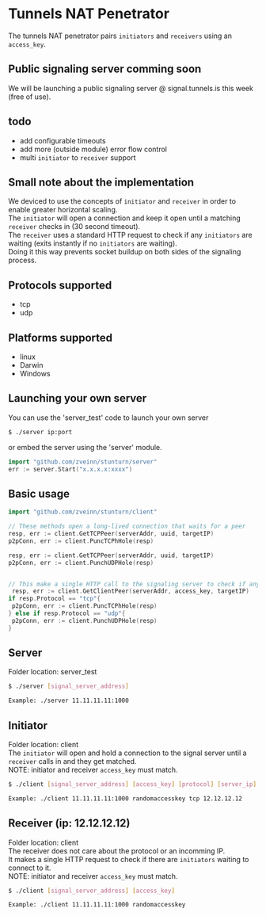 # Tunnels NAT Penetrator
The tunnels NAT penetrator pairs `initiators` and `receivers` using an `access_key`.

## Public signaling server comming soon
We will be launching a public signaling server @ signal.tunnels.is this week (free of use).

## todo
 - add configurable timeouts
 - add more (outside module) error flow control
 - multi `initiator` to `receiver` support

## Small note about the implementation
We deviced to use the concepts of `initiator` and `receiver` in order to enable greater horizontal scaling.</br>
The `initiator` will open a connection and keep it open until a matching `receiver` checks in (30 second timeout).</br>
The `receiver` uses a standard HTTP request to check if any `initiators` are waiting (exits instantly if no `initiators` are waiting).</br>
Doing it this way prevents socket buildup on both sides of the signaling process.


## Protocols supported
 - tcp
 - udp

## Platforms supported
 - linux
 - Darwin
 - Windows

## Launching your own server
You can use the 'server_test' code to launch your own server
```bash
$ ./server ip:port
```
 or embed the server using the 'server' module.
```go
import "github.com/zveinn/stunturn/server"
err := server.Start("x.x.x.x:xxxx")
```

## Basic usage
```go
import "github.com/zveinn/stunturn/client"

// These methods open a long-lived connection that waits for a peer
resp, err := client.GetTCPPeer(serverAddr, uuid, targetIP)
p2pConn, err := client.PuncTCPhHole(resp)

resp, err := client.GetTCPPeer(serverAddr, uuid, targetIP)
p2pConn, err := client.PunchUDPHole(resp)


// This make a single HTTP call to the signaling server to check if any clients are waiting
 resp, err := client.GetClientPeer(serverAddr, access_key, targetIP)
if resp.Protocol == "tcp"{
 p2pConn, err := client.PuncTCPhHole(resp)
} else if resp.Protocol == "udp"{
 p2pConn, err := client.PunchUDPHole(resp)
}
```

## Server
Folder location: server_test
```bash
$ ./server [signal_server_address]

Example: ./server 11.11.11.11:1000
```

## Initiator
Folder location: client</br>
The `initiator` will open and hold a connection to the signal server until a `receiver` calls in and they get matched.</br>
NOTE: initiator and receiver `access_key` must match.
```bash
$ ./client [signal_server_address] [access_key] [protocol] [server_ip]

Example: ./client 11.11.11.11:1000 randomaccesskey tcp 12.12.12.12
```

## Receiver (ip: 12.12.12.12)
Folder location: client</br>
The receiver does not care about the protocol or an incomming IP.</br>
It makes a single HTTP request to check if there are `initiators` waiting to connect to it.</br>
NOTE: initiator and receiver `access_key` must match.
```bash
$ ./client [signal_server_address] [access_key]

Example: ./client 11.11.11.11:1000 randomaccesskey
```

